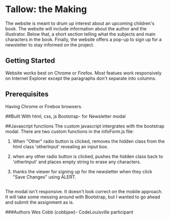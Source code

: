 # Tallow: the Making

The website is meant to drum up interest about an upcoming children's book. The website will include information about the author and the illustrator. Below that, a short section telling what the subjects and main characters in the book. Finally, the website offers a pop-up to sign up for a newsletter to stay informed on the project.

## Getting Started
Website works best on Chrome or Firefox. Most featues work responsively on Internet Explorer except the paragraphs don't separate into columns.

## Prerequisites
Having Chrome or Firebox browsers. 

##Built With
html, css, js
Bootstrap- for Newsletter modal

##Javascript functions
The custom javascript intergrates with the bootstrap modal. There are two custom functions in the infoForm.js file: 

1) When "Other" radio button is clicked, removes the hidden class from the html class 'otherInput' revealing an input box. 

2) when any other radio button is clicked, pushes the hidden class back to 'otherInput' and places empty string to erase any characters.

3) thanks the viewer for signing up for the newsletter when they click "Save Changes" using ALERT.

##
The modal isn't responsive. It doesn't look correct on the mobile approach. It will take some messing around with Bootstrap, but I wanted to go ahead and submit the assignment as is.

###Authors
Wes Cobb (cobbjaw)- CodeLouisville participant


